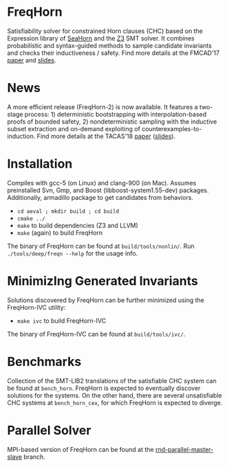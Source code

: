 FreqHorn
========

Satisfiability solver for constrained Horn clauses (CHC) based on the Expression library of <a href="http://seahorn.github.io/">SeaHorn</a> and the <a href="https://github.com/Z3Prover/z3">Z3</a> SMT solver. It combines probabilistic and syntax-guided methods to sample candidate invariants and checks their inductiveness / safety. Find more details at the FMCAD'17 <a href="http://www.cs.princeton.edu/~grigoryf/freqhorn.pdf">paper</a> and <a href="http://www.cs.princeton.edu/~grigoryf/freqhorn_slides.pdf">slides</a>.

News
====

A more efficient release (FreqHorn-2) is now available. It features a two-stage process: 1) deterministic bootstrapping with interpolation-based proofs of bounded safety, 2) nondeterministic sampling with the inductive subset extraction and on-demand exploiting of counterexamples-to-induction. Find more details at the TACAS'18 <a href="http://www.cs.princeton.edu/~grigoryf/freqhorn_followup.pdf">paper</a> (<a href="http://www.cs.princeton.edu/~grigoryf/freqhorn_tacas_slides.pdf">slides</a>).

Installation
============

Compiles with gcc-5 (on Linux) and clang-900 (on Mac). Assumes preinstalled Svn, Gmp, and Boost (libboost-system1.55-dev) packages. Additionally, armadillo package to get candidates from behaviors. 

* `cd aeval ; mkdir build ; cd build`
* `cmake ../`
* `make` to build dependencies (Z3 and LLVM)
* `make` (again) to build FreqHorn

The binary of FreqHorn can be found at `build/tools/nonlin/`.
Run `./tools/deep/freqn --help` for the usage info.

MinimizIng Generated Invariants
========================

Solutions discovered by FreqHorn can be further minimized using the FreqHorn-IVC utility:

* `make ivc` to build FreqHorn-IVC

The binary of FreqHorn-IVC can be found at `build/tools/ivc/`.

Benchmarks
==========

Collection of the SMT-LIB2 translations of the satisfiable CHC system can be found at `bench_horn`. FreqHorn is expected to eventually discover solutions for the systems. On the other hand, there are several unsatisfiable CHC systems at `bench_horn_cex`, for which FreqHorn is expected to diverge.

Parallel Solver
===============

MPI-based version of FreqHorn can be found at the <a href="https://github.com/grigoryfedyukovich/aeval/tree/rnd-parallel-master-slave">rnd-parallel-master-slave</a> branch.

